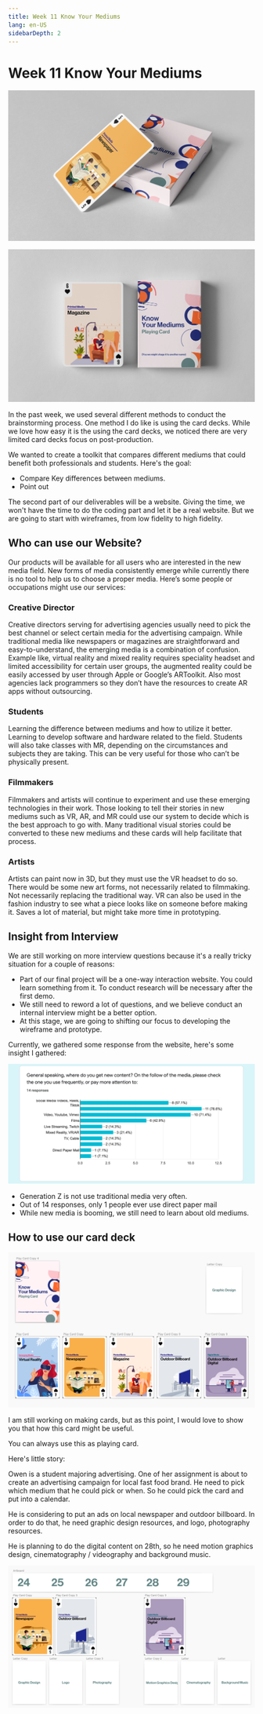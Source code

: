 ```yaml
---
title: Week 11 Know Your Mediums
lang: en-US
sidebarDepth: 2
---
```


# Week 11 Know Your Mediums

![](https://raw.githubusercontent.com/irwinchyi/imgbed/master/img/04_Playing%20Cards%20Mock-Up_Card%20A%20%26%20Box%201_perspective%20view.png)

![](https://raw.githubusercontent.com/irwinchyi/imgbed/master/img/05_Playing%20Cards%20Mock-Up_Card%20A%20%26%20Box%201_top%20view.png)





In the past week, we used several different methods to conduct the brainstorming process. One method I do like is using the card decks. While we love how easy it is the using the card decks, we noticed there are very limited card decks focus on post-production. 

We wanted to create a toolkit that compares different mediums that could benefit both professionals and students. Here's the goal: 

- Compare Key differences between mediums. 
- Point out 

The second part of our deliverables will be a website. Giving the time, we won't have the time to do the coding part and let it be a real website. But we are going to start with wireframes, from low fidelity to high fidelity. 



## Who can use our Website?

Our products will be available for all users who are interested in the new media field. New forms of media consistently emerge while currently there is no tool to help us to choose a proper media. Here’s some people or occupations might use our services: 

### **Creative Director** 

Creative directors serving for advertising agencies usually need to pick the best channel or select certain media for the advertising campaign. While traditional media like newspapers or magazines are straightforward and easy-to-understand, the emerging media is a combination of confusion. Example like, virtual reality and mixed reality requires speciality headset and limited accessibility for certain user groups, the augmented reality could be easily accessed by user through Apple or Google’s ARToolkit. Also most agencies lack programmers so they don’t have the resources to create AR apps without outsourcing. 

### Students

Learning the difference between mediums and how to utilize it better. Learning to develop software and hardware related to the field. Students will also take classes with MR, depending on the circumstances and subjects they are taking. This can be very useful for those who can’t be physically present.

### Filmmakers

Filmmakers and artists will continue to experiment and use these emerging technologies in their work. Those looking to tell their stories in new mediums such as VR, AR, and MR could use our system to decide which is the best approach to go with. Many traditional visual stories could be converted to these new mediums and these cards will help facilitate that process.

### Artists

Artists can paint now in 3D, but they must use the VR headset to do so. There would be some new art forms, not necessarily related to filmmaking. Not necessarily replacing the traditional way. VR can also be used in the fashion industry to see what a piece looks like on someone before making it. Saves a lot of material, but might take more time in prototyping.



## Insight from Interview

We are still working on more interview questions because it's a really tricky situation for a couple of reasons: 

- Part of our final project will be a one-way interaction website. You could learn something from it. To conduct research will be necessary after the first demo. 
- We still need to reword a lot of questions, and we believe conduct an internal interview might be a better option. 
- At this stage, we are going to shifting our focus to developing the wireframe and prototype. 

Currently, we gathered some response from the website, here's some insight I gathered: 

![](https://raw.githubusercontent.com/irwinchyi/imgbed/master/img/20201124132922.png)

- Generation Z is not use traditional media very often. 
- Out of 14 responses, only 1 people ever use direct paper mail 
- While new media is booming, we still need to learn about old mediums. 



## How to use our card deck

![](https://raw.githubusercontent.com/irwinchyi/imgbed/master/img/20201124133400.png)

I am still working on making cards, but as this point, I would love to show you that how this card might be useful. 

You can always use this as playing card.

Here's little story: 

Owen is a student majoring advertising. One of her assignment is about to create an advertising campaign for local fast food brand. He need to pick which medium that he could pick or when. So he could pick the card and put into a calendar. 

He is considering to put an ads on local newspaper and outdoor billboard. In order to do that, he need graphic design resources, and logo, photography resources.

He is planning to do the digital content on 28th, so he need motion graphics design, cinematography / videography and background music. 

![](https://raw.githubusercontent.com/irwinchyi/imgbed/master/img/20201124134628.png)